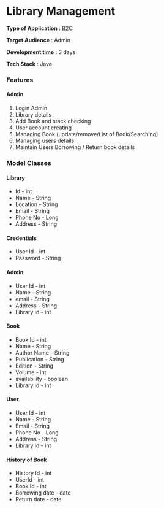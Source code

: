 #       Library Management

__Type of Application__  : B2C 

__Target Audience__      : Admin

__Development time__     : 3 days

__Tech Stack__           : Java 

### Features
 
#### Admin

1. Login  Admin
2. Library  details
3. Add Book and stack checking
4. User account creating
5. Managing Book (update/remove/List of Book/Searching)
6. Managing users details
7. Maintain Users Borrowing / Return book  details

    


### Model Classes
    
#### Library

 - Id                  -   int
- Name            -  String
- Location        -  String
- Email             -  String
- Phone No      -  Long
- Address         -  String

#### Credentials
          
- User Id           - int 
- Password       - String 

#### Admin
         
- User   Id            - int 
 - Name               - String 
 - email             - String
- Address            - String  
- Library id          - int   

####  Book 
        
- Book Id            - int 
- Name              - String 
- Author Name   - String 
- Publication      - String
- Edition             - String
- Volume            - int     
- availability        - boolean  
- Library id          - int



#### User  

- User  Id          -   int
- Name              - String
- Email               - String 
- Phone No        - Long 
- Address          - String     
- Library id          - int

#### History of Book
          
 - History Id              - int 
 - UserId                   - int
 - Book Id                 - int 
 - Borrowing date     - date
- Return date            - date  
           
  
                                   

  

  


     
